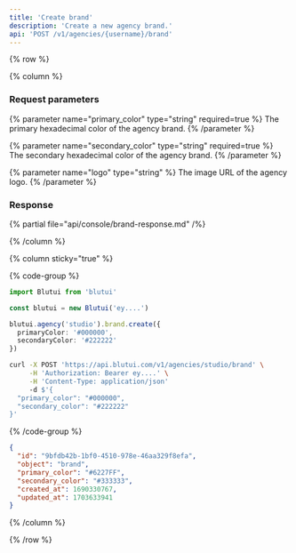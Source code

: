 ```yaml
---
title: 'Create brand'
description: 'Create a new agency brand.'
api: 'POST /v1/agencies/{username}/brand'
---
```


{% row %}

{% column %}
### Request parameters

{% parameter name="primary_color" type="string" required=true %}
The primary hexadecimal color of the agency brand.
{% /parameter %}

{% parameter name="secondary_color" type="string" required=true %}
The secondary hexadecimal color of the agency brand.
{% /parameter %}

{% parameter name="logo" type="string" %}
The image URL of the agency logo.
{% /parameter %}

### Response

{% partial file="api/console/brand-response.md" /%}

{% /column %}

{% column sticky="true" %}

{% code-group %}

```ts {% process=false filename="Node.js" %}
import Blutui from 'blutui'

const blutui = new Blutui('ey....')

blutui.agency('studio').brand.create({
  primaryColor: '#000000',
  secondaryColor: '#222222'
})
```

```bash {% process=false filename="cURL" %}
curl -X POST 'https://api.blutui.com/v1/agencies/studio/brand' \
     -H 'Authorization: Bearer ey....' \
     -H 'Content-Type: application/json'
     -d $'{
  "primary_color": "#000000",
  "secondary_color": "#222222"
}'
```

{% /code-group %}

```json {% process=false filename="Response" %}
{
  "id": "9bfdb42b-1bf0-4510-978e-46aa329f8efa",
  "object": "brand",
  "primary_color": "#6227FF",
  "secondary_color": "#333333",
  "created_at": 1690330767,
  "updated_at": 1703633941
}
```

{% /column %}

{% /row %}
